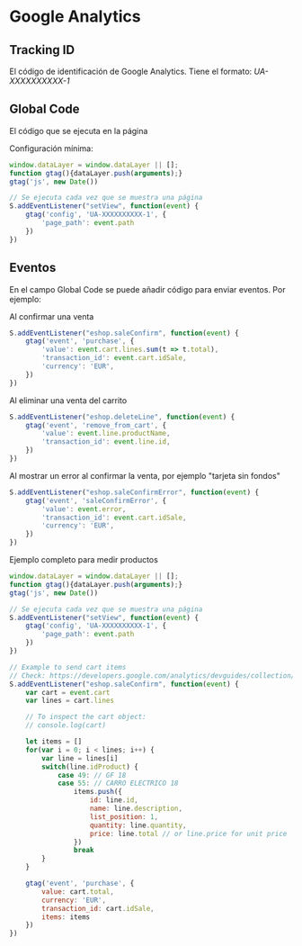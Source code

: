 
# Google Analytics

## Tracking ID

El código de identificación de Google Analytics. Tiene el formato: *UA-XXXXXXXXXX-1*

## Global Code

El código que se ejecuta en la página

Configuración mínima:

```javascript
window.dataLayer = window.dataLayer || [];
function gtag(){dataLayer.push(arguments);}
gtag('js', new Date())

// Se ejecuta cada vez que se muestra una página
S.addEventListener("setView", function(event) {
    gtag('config', 'UA-XXXXXXXXXX-1', {
        'page_path': event.path
    })
})
```

## Eventos

En el campo Global Code se puede añadir código para enviar eventos. Por ejemplo:

Al confirmar una venta

```javascript
S.addEventListener("eshop.saleConfirm", function(event) {
    gtag('event', 'purchase', {
        'value': event.cart.lines.sum(t => t.total),
        'transaction_id': event.cart.idSale,
        'currency': 'EUR',
    })
})
```

Al eliminar una venta del carrito

```javascript
S.addEventListener("eshop.deleteLine", function(event) {
    gtag('event', 'remove_from_cart', {
        'value': event.line.productName,
        'transaction_id': event.line.id,
    })
})
```

Al mostrar un error al confirmar la venta, por ejemplo "tarjeta sin fondos"

```javascript
S.addEventListener("eshop.saleConfirmError", function(event) {
    gtag('event', 'saleConfirmError', {
        'value': event.error,
        'transaction_id': event.cart.idSale,
        'currency': 'EUR',
    })
})
```


Ejemplo completo para medir productos

```javascript
window.dataLayer = window.dataLayer || [];
function gtag(){dataLayer.push(arguments);}
gtag('js', new Date())

// Se ejecuta cada vez que se muestra una página
S.addEventListener("setView", function(event) {
    gtag('config', 'UA-XXXXXXXXXX-1', {
        'page_path': event.path
    })
})

// Example to send cart items
// Check: https://developers.google.com/analytics/devguides/collection/gtagjs/enhanced-ecommerce
S.addEventListener("eshop.saleConfirm", function(event) {
    var cart = event.cart
    var lines = cart.lines

    // To inspect the cart object:
    // console.log(cart)

    let items = []    
    for(var i = 0; i < lines; i++) {
        var line = lines[i]
        switch(line.idProduct) {
            case 49: // GF 18
            case 55: // CARRO ELECTRICO 18
                items.push({
                    id: line.id,
                    name: line.description,
                    list_position: 1,
                    quantity: line.quantity,
                    price: line.total // or line.price for unit price
                })
                break
        }
    }

    gtag('event', 'purchase', {
        value: cart.total,
        currency: 'EUR',
        transaction_id: cart.idSale,
        items: items
    })
})
```
